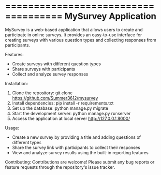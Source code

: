 ====================================
         MySurvey Application
====================================

MySurvey is a web-based application that allows users to create and participate in online surveys. It provides an easy-to-use interface for creating surveys with various question types and collecting responses from participants.

Features:
- Create surveys with different question types
- Share surveys with participants
- Collect and analyze survey responses

Installation:
1. Clone the repository: git clone https://github.com/Summer3612/mysurvey
2. Install dependencies: pip install -r requirements.txt
3. Set up the database: python manage.py migrate
4. Start the development server: python manage.py runserver
5. Access the application at local server http://127.0.0.1:8000/

Usage:
- Create a new survey by providing a title and adding questions of different types
- Share the survey link with participants to collect their responses
- View and analyze survey results using the built-in reporting features

Contributing:
Contributions are welcome! Please submit any bug reports or feature requests through the repository's issue tracker.



